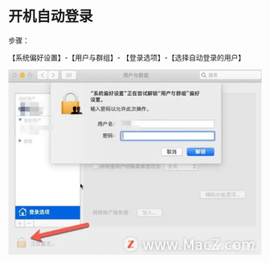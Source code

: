 # 开机自动登录

步骤：

【系统偏好设置】-【用户与群组】- 【登录选项】-【选择自动登录的用户】

![alt text](../../assets/pasted-file-image-22.png)
